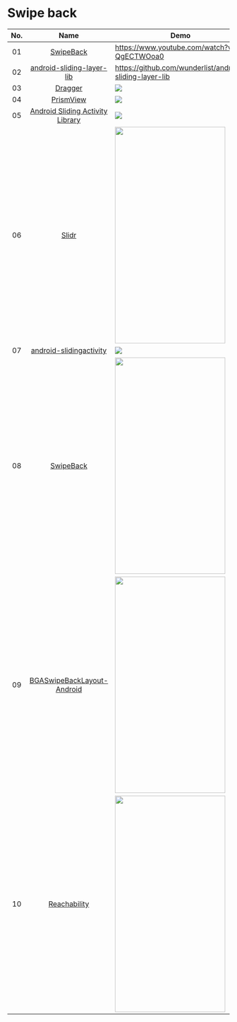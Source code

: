 Swipe back
======================
No. | Name | Demo
:---: | :---: | ---
01| [SwipeBack](https://github.com/sockeqwe/SwipeBack) | https://www.youtube.com/watch?v=-QgECTWOoa0
02| [android-sliding-layer-lib](https://github.com/wunderlist/android-sliding-layer-lib) | https://github.com/wunderlist/android-sliding-layer-lib
03| [Dragger](https://github.com/ppamorim/Dragger) | ![](https://github.com/ppamorim/Dragger/raw/master/art/app_sample_uncompressed.gif?raw=true)
04| [PrismView](https://github.com/ppamorim/PrismView) | ![](https://github.com/ppamorim/PrismView/raw/master/art/sample.gif)
05| [Android Sliding Activity Library](https://github.com/klinker41/android-slidingactivity) | ![](https://github.com/klinker41/android-slidingactivity/raw/master/preview_landscape.gif)
06| [Slidr](https://github.com/r0adkll/Slidr) | <img src="https://github.com/r0adkll/Slidr/raw/master/images/slidr_gif.gif" width="250" height="490">
07| [android-slidingactivity](https://github.com/klinker41/android-slidingactivity) | ![](https://github.com/klinker41/android-slidingactivity/raw/master/preview_landscape.gif) 
08| [SwipeBack](https://github.com/liuguangqiang/SwipeBack) | <img src="https://github.com/liuguangqiang/SwipeBack/raw/master/Images/swipeback.gif" width="250" height="490">
09| [BGASwipeBackLayout-Android](https://github.com/bingoogolapple/BGASwipeBackLayout-Android) | <img src="https://cloud.githubusercontent.com/assets/8949716/21512903/fac699f8-ccec-11e6-8437-1bfe8b9bd9d3.gif" width="250" height="490">
10| [Reachability](https://github.com/sakebook/Reachability) | <img src="https://raw.githubusercontent.com/sakebook/Reachability/master/images/demo.gif" width="250" height="490">
